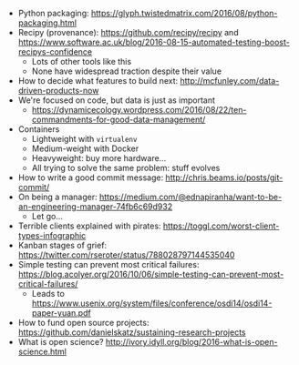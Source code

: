 -   Python packaging: <https://glyph.twistedmatrix.com/2016/08/python-packaging.html>
-   Recipy (provenance): <https://github.com/recipy/recipy>
    and <https://www.software.ac.uk/blog/2016-08-15-automated-testing-boost-recipys-confidence>
    -   Lots of other tools like this
    -   None have widespread traction despite their value
-   How to decide what features to build next: <http://mcfunley.com/data-driven-products-now>
-   We're focused on code, but data is just as important
    -   <https://dynamicecology.wordpress.com/2016/08/22/ten-commandments-for-good-data-management/>
-   Containers
    -   Lightweight with `virtualenv`
    -   Medium-weight with Docker
    -   Heavyweight: buy more hardware…
    -   All trying to solve the same problem: stuff evolves
-   How to write a good commit message: <http://chris.beams.io/posts/git-commit/>
-   On being a manager: <https://medium.com/@ednapiranha/want-to-be-an-engineering-manager-74fb6c69d932>
    -   Let go...
-   Terrible clients explained with pirates: <https://toggl.com/worst-client-types-infographic>
-   Kanban stages of grief: <https://twitter.com/rseroter/status/788028797144535040>
-   Simple testing can prevent most critical failures: <https://blog.acolyer.org/2016/10/06/simple-testing-can-prevent-most-critical-failures/>
    -   Leads to <https://www.usenix.org/system/files/conference/osdi14/osdi14-paper-yuan.pdf>
-   How to fund open source projects: <https://github.com/danielskatz/sustaining-research-projects>
-   What is open science? <http://ivory.idyll.org/blog/2016-what-is-open-science.html>
